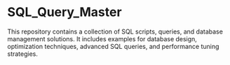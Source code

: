 # SQL_Query_Master
This repository contains a collection of SQL scripts, queries, and database management solutions. It includes examples for database design, optimization techniques, advanced SQL queries, and performance tuning strategies. 
